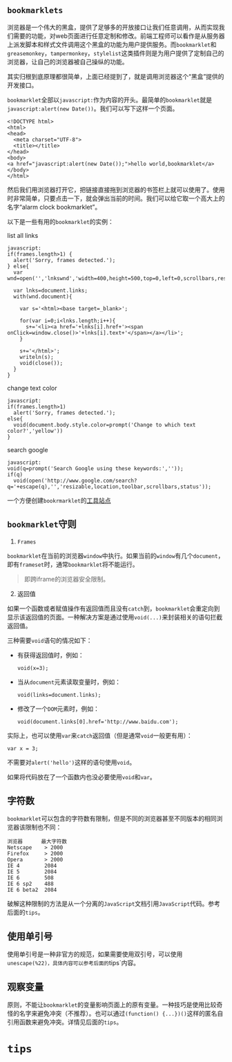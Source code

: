 `bookmarklets`
---

浏览器是一个伟大的黑盒，提供了足够多的开放接口让我们任意调用，从而实现我们需要的功能，对web页面进行任意定制和修改。前端工程师可以看作是从服务器上派发脚本和样式文件调用这个黑盒的功能为用户提供服务。而`bookmarklet`和`greasemonkey`，`tampermonkey`，`stylelist`这类插件则是为用户提供了定制自己的浏览器，让自己的浏览器被自己操纵的功能。

其实归根到底原理都很简单，上面已经提到了，就是调用浏览器这个“黑盒”提供的开发接口。

`bookmarklet`全部以`javascript:`作为内容的开头。最简单的`bookmarklet`就是`javascript:alert(new Date())`。我们可以写下这样一个页面。

```
<!DOCTYPE html>
<html>
<head>
  <meta charset="UTF-8">
  <title></title>
</head>
<body>
<a href="javascript:alert(new Date());">hello world,bookmarklet</a>
</body>
</html>
```

然后我们用浏览器打开它，把链接直接拖到浏览器的书签栏上就可以使用了。使用时非常简单，只要点击一下，就会弹出当前的时间。我们可以给它取一个高大上的名字“alarm clock bookmarklet”。

以下是一些有用的`bookmarklet`的实例：

list all links

```
javascript:
if(frames.length>1) {
  alert('Sorry, frames detected.');
} else{
  var wnd=open('','lnkswnd','width=400,height=500,top=0,left=0,scrollbars,resizable');
  
  var lnks=document.links;
  with(wnd.document){

    var s='<html><base target=_blank>';

    for(var i=0;i<lnks.length;i++){
      s+='<li><a href='+lnks[i].href+'><span onClick=window.close()>'+lnks[i].text+'</span></a></li>';
    }
    
    s+='</html>';
    writeln(s);
    void(close());
  }
}
```

change text color

```
javascript:
if(frames.length>1)
  alert('Sorry, frames detected.');
else{
  void(document.body.style.color=prompt('Change to which text color?','yellow'))
}
```

search google
```
javascript:
void(q=prompt('Search Google using these keywords:',''));
if(q)
  void(open('http://www.google.com/search?q='+escape(q),'','resizable,location,toolbar,scrollbars,status'));
```

一个方便创建`bookrmarklet`的[工具站点](http://subsimple.com/bookmarklets/jsbuilder.htm)

## `bookmarklet`守则

1.  `Frames`

`bookmarklet`在当前的浏览器`window`中执行。如果当前的`window`有几个`document`，即有`frameset`时，通常`bookmarklet`将不能运行。

> 即跨iframe的浏览器安全限制。

2.  返回值

如果一个函数或者赋值操作有返回值而且没有`catch`到，`bookmarklet`会重定向到显示该返回值的页面。一种解决方案是通过使用`void(...)`来封装相关的语句拦截返回值。

三种需要`void`语句的情况如下：

* 有获得返回值时，例如：

  `void(x=3);`

* 当从`document`元素读取变量时，例如：

  `void(links=document.links);`

* 修改了一个`DOM`元素时，例如：

  `void(document.links[0].href='http://www.baidu.com');`

实际上，也可以使用`var`来`catch`返回值（但是通常`void`一般更有用）：

  `var x = 3;`

不需要对`alert('hello')`这样的语句使用`void`。

如果将代码放在了一个函数内也没必要使用`void`和`var`。

##  字符数

`bookmarklet`可以包含的字符数有限制，但是不同的浏览器甚至不同版本的相同浏览器该限制也不同：

```
浏览器      最大字符数
Netscape    > 2000
Firefox     > 2000
Opera       > 2000
IE 4        2084
IE 5        2084
IE 6        508
IE 6 sp2    488
IE 6 beta2  2084
```

破解这种限制的方法是从一个分离的`JavaScript`文档引用`JavaScript`代码。参考后面的`tips`。

## 使用单引号

使用单引号是一种非官方的规范，如果需要使用双引号，可以使用`unescape(%22)，具体内容可以参考后面的`tips`内容。

## 观察变量

原则，不能让`bookmarklet`的变量影响页面上的原有变量。一种技巧是使用比较奇怪的名字来避免冲突（不推荐）。也可以通过`(function() {...})()`这样的匿名自引用函数来避免冲突。详情见后面的`tips`。


# `tips`


